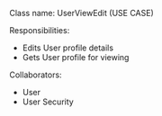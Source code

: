 Class name: UserViewEdit (USE CASE)

Responsibilities:
- Edits User profile details
- Gets User profile for viewing

Collaborators:
- User
- User Security